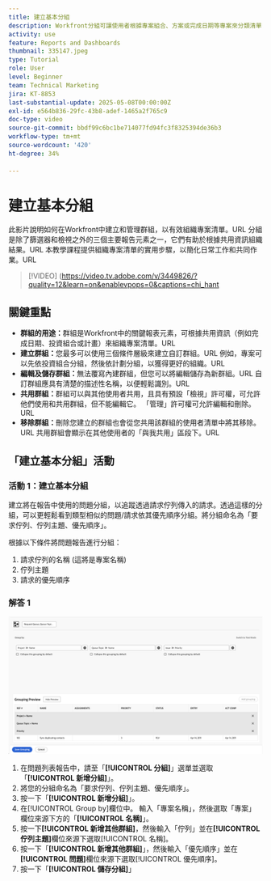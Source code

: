 ```yaml
---
title: 建立基本分組
description: Workfront分組可讓使用者根據專案組合、方案或完成日期等專案來分類清單，並使用可自訂的共用和管理選項來有效率地共同作業，進而改善專案組織。
activity: use
feature: Reports and Dashboards
thumbnail: 335147.jpeg
type: Tutorial
role: User
level: Beginner
team: Technical Marketing
jira: KT-8853
last-substantial-update: 2025-05-08T00:00:00Z
exl-id: e564b836-29fc-43b8-adef-1465a2f765c9
doc-type: video
source-git-commit: bbdf99c6bc1be714077fd94fc3f8325394de36b3
workflow-type: tm+mt
source-wordcount: '420'
ht-degree: 34%

---
```


# 建立基本分組

此影片說明如何在Workfront中建立和管理群組，以有效組織專案清單。&#x200B;URL 分組是除了篩選器和檢視之外的三個主要報告元素之一，它們有助於根據共用資訊組織結果。&#x200B;URL
本教學課程提供組織專案清單的實用步驟，以簡化日常工作和共同作業。&#x200B;URL

>[!VIDEO] (https://video.tv.adobe.com/v/3449826/?quality=12&learn=on&enablevpops=0&captions=chi_hant

## 關鍵重點

* **群組的用途：**&#x200B;群組是Workfront中的關鍵報表元素，可根據共用資訊（例如完成日期、投資組合或計畫）來組織專案清單。&#x200B;URL
* **建立群組：**&#x200B;您最多可以使用三個條件層級來建立自訂群組。&#x200B;URL 例如，專案可以先依投資組合分組，然後依計劃分組，以獲得更好的組織。&#x200B;URL
* **編輯及儲存群組：**&#x200B;無法覆寫內建群組，但您可以將編輯儲存為新群組。&#x200B;URL 自訂群組應具有清楚的描述性名稱，以便輕鬆識別。&#x200B;URL
* **共用群組：**&#x200B;群組可以與其他使用者共用，且具有預設「檢視」許可權，可允許他們使用和共用群組，但不能編輯它。 「&#x200B;管理」許可權可允許編輯和刪除。&#x200B;URL
* **移除群組：**&#x200B;刪除您建立的群組也會從您共用該群組的使用者清單中將其移除。&#x200B;URL 共用群組會顯示在其他使用者的「與我共用」區段下。&#x200B;URL

## 「建立基本分組」活動


### 活動 1：建立基本分組

建立將在報告中使用的問題分組，以追蹤透過請求佇列傳入的請求。透過這樣的分組，可以更輕鬆看到類型相似的問題/請求依其優先順序分組。將分組命名為「要求佇列、佇列主題、優先順序」。

根據以下條件將問題報告進行分組：

1. 請求佇列的名稱 (這將是專案名稱)
1. 佇列主題
1. 請求的優先順序

### 解答 1

![影像顯示建立新分組的畫面](assets/grouping-exercise.png)

1. 在問題列表報告中，請至「**[!UICONTROL 分組]**」選單並選取「**[!UICONTROL 新增分組]**」。
1. 將您的分組命名為「要求佇列、佇列主題、優先順序」。
1. 按一下「**[!UICONTROL 新增分組]**」。
1. 在[!UICONTROL Group by]欄位中。 輸入「專案名稱」，然後選取「專案」欄位來源下方的「**[!UICONTROL 名稱]**」。
1. 按一下&#x200B;**[!UICONTROL 新增其他群組]**，然後輸入「佇列」並在&#x200B;**[!UICONTROL 佇列主題]**&#x200B;欄位來源下選取[!UICONTROL 名稱]。
1. 按一下「**[!UICONTROL 新增其他群組]**」，然後輸入「優先順序」並在&#x200B;**[!UICONTROL 問題]**&#x200B;欄位來源下選取[!UICONTROL 優先順序]。
1. 按一下「**[!UICONTROL 儲存分組]**」
